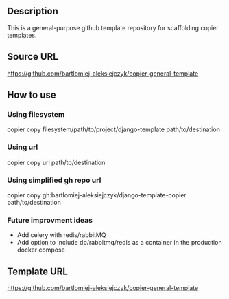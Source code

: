 ## Description

This is a general-purpose github template repository for scaffolding copier templates.

## Source URL

https://github.com/bartlomiej-aleksiejczyk/copier-general-template

## How to use

### Using filesystem

copier copy filesystem/path/to/project/django-template path/to/destination

### Using url

copier copy url path/to/destination

### Using simplified gh repo url

copier copy gh:bartlomiej-aleksiejczyk/django-template-copier path/to/destination

### Future improvment ideas

- Add celery with redis/rabbitMQ
- Add option to include db/rabbitmq/redis as a container in the production docker compose

## Template URL
https://github.com/bartlomiej-aleksiejczyk/copier-general-template